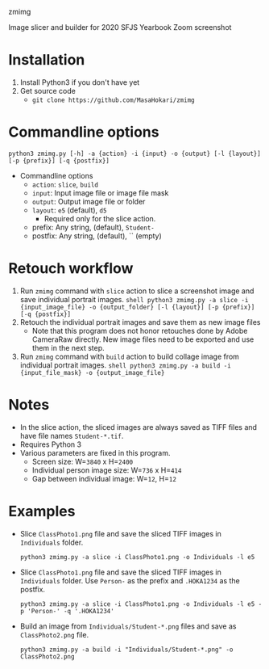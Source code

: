 zmimg

Image slicer and builder for 2020 SFJS Yearbook Zoom screenshot

# Installation

1. Install Python3 if you don't have yet
1. Get source code
   - `git clone https://github.com/MasaHokari/zmimg`

# Commandline options

```shell
python3 zmimg.py [-h] -a {action} -i {input} -o {output} [-l {layout}]  [-p {prefix}] [-q {postfix}]
```

- Commandline options
  - `action`: `slice`, `build`
  - `input`: Input image file or image file mask
  - `output`: Output image file or folder
  - `layout`: `e5` (default), `d5`
    - Required only for the slice action.
  - prefix: Any string, (default), `Student-`
  - postfix: Any string, (default), `` (empty)

# Retouch workflow 
  1. Run `zmimg` command with `slice` action to slice a screenshot image and save individual portrait images.
    ```shell
    python3 zmimg.py -a slice -i {input_image_file} -o {output_folder} [-l {layout}] [-p {prefix}] [-q {postfix}]
    ```
  1. Retouch the individual portrait images and save them as new image files
     - Note that this program does not honor retouches done by Adobe CameraRaw directly.
      New image files need to be exported and use them in the next step.
  1. Run `zmimg` command with `build` action to build collage image from individual portrait images.
    ```shell
    python3 zmimg.py -a build -i {input_file_mask} -o {output_image_file}
    ```


# Notes
- In the slice action, the sliced images are always saved as TIFF files and have file names `Student-*.tif`.
- Requires Python 3
- Various parameters are fixed in this program.
    - Screen size: W=`3840` x H=`2400`
    - Individual person image size: W=`736` x H=`414`
    - Gap between individual image: W=`12`, H=`12`

# Examples
- Slice `ClassPhoto1.png` file and save the sliced TIFF images in `Individuals` folder. 

  ```shell
  python3 zmimg.py -a slice -i ClassPhoto1.png -o Individuals -l e5
  ```

- Slice `ClassPhoto1.png` file and save the sliced TIFF images in `Individuals` folder.
Use `Person-` as the prefix and `.HOKA1234` as the postfix.

  ```shell
  python3 zmimg.py -a slice -i ClassPhoto1.png -o Individuals -l e5 -p 'Person-' -q '.HOKA1234'
  ```

- Build an image from `Individuals/Student-*.png` files and save as `ClassPhoto2.png` file.

  ```shell
  python3 zmimg.py -a build -i "Individuals/Student-*.png" -o ClassPhoto2.png
  ```
